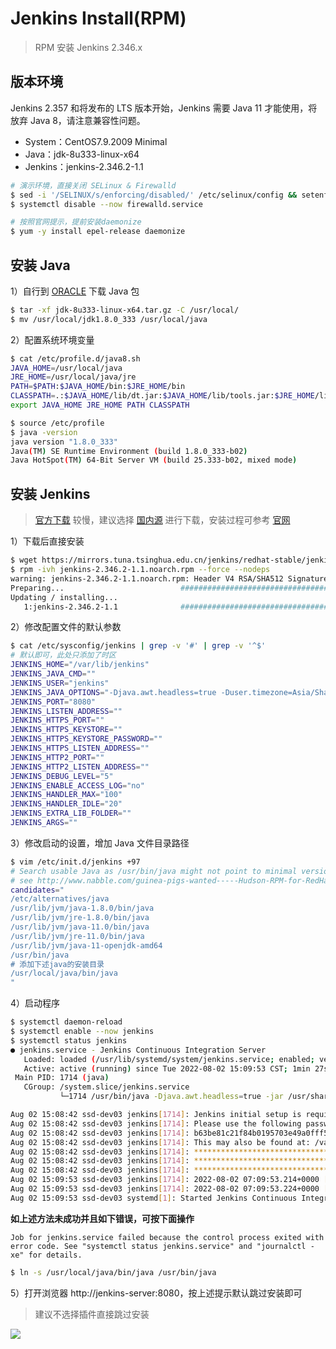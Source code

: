 # Jenkins Install(RPM)

> RPM 安装 Jenkins 2.346.x

## 版本环境

Jenkins 2.357 和将发布的 LTS 版本开始，Jenkins 需要 Java 11 才能使用，将放弃 Java 8，请注意兼容性问题。

- System：CentOS7.9.2009 Minimal
- Java：jdk-8u333-linux-x64
- Jenkins：jenkins-2.346.2-1.1

```bash
# 演示环境，直接关闭 SELinux & Firewalld
$ sed -i '/SELINUX/s/enforcing/disabled/' /etc/selinux/config && setenforce 0 
$ systemctl disable --now firewalld.service 
```

```bash
# 按照官网提示，提前安装daemonize 
$ yum -y install epel-release daemonize
```

## 安装 Java

1）自行到 [ORACLE](https://www.oracle.com/java/technologies/downloads/) 下载 Java 包
```bash
$ tar -xf jdk-8u333-linux-x64.tar.gz -C /usr/local/
$ mv /usr/local/jdk1.8.0_333 /usr/local/java
```

2）配置系统环境变量

```bash
$ cat /etc/profile.d/java8.sh
JAVA_HOME=/usr/local/java
JRE_HOME=/usr/local/java/jre
PATH=$PATH:$JAVA_HOME/bin:$JRE_HOME/bin
CLASSPATH=.:$JAVA_HOME/lib/dt.jar:$JAVA_HOME/lib/tools.jar:$JRE_HOME/lib
export JAVA_HOME JRE_HOME PATH CLASSPATH

$ source /etc/profile
$ java -version
java version "1.8.0_333"
Java(TM) SE Runtime Environment (build 1.8.0_333-b02)
Java HotSpot(TM) 64-Bit Server VM (build 25.333-b02, mixed mode)
```

## 安装 Jenkins

> [官方下载](https://archives.jenkins-ci.org/redhat-stable/) 较慢，建议选择 [国内源](https://mirrors.tuna.tsinghua.edu.cn/jenkins/redhat-stable/) 进行下载，安装过程可参考 [官网](tps://www.jenkins.io/zh/doc/book/installing)

1）下载后直接安装

```bash
$ wget https://mirrors.tuna.tsinghua.edu.cn/jenkins/redhat-stable/jenkins-2.346.2-1.1.noarch.rpm --no-check-certificate
$ rpm -ivh jenkins-2.346.2-1.1.noarch.rpm --force --nodeps
warning: jenkins-2.346.2-1.1.noarch.rpm: Header V4 RSA/SHA512 Signature, key ID 45f2c3d5: NOKEY
Preparing...                          ################################# [100%]
Updating / installing...
   1:jenkins-2.346.2-1.1              ################################# [100%]
```

2）修改配置文件的默认参数

```bash
$ cat /etc/sysconfig/jenkins | grep -v '#' | grep -v '^$'
# 默认即可，此处只添加了时区
JENKINS_HOME="/var/lib/jenkins"
JENKINS_JAVA_CMD=""
JENKINS_USER="jenkins"
JENKINS_JAVA_OPTIONS="-Djava.awt.headless=true -Duser.timezone=Asia/Shanghai"
JENKINS_PORT="8080"
JENKINS_LISTEN_ADDRESS=""
JENKINS_HTTPS_PORT=""
JENKINS_HTTPS_KEYSTORE=""
JENKINS_HTTPS_KEYSTORE_PASSWORD=""
JENKINS_HTTPS_LISTEN_ADDRESS=""
JENKINS_HTTP2_PORT=""
JENKINS_HTTP2_LISTEN_ADDRESS=""
JENKINS_DEBUG_LEVEL="5"
JENKINS_ENABLE_ACCESS_LOG="no"
JENKINS_HANDLER_MAX="100"
JENKINS_HANDLER_IDLE="20"
JENKINS_EXTRA_LIB_FOLDER=""
JENKINS_ARGS=""
```

3）修改启动的设置，增加 Java 文件目录路径

```bash
$ vim /etc/init.d/jenkins +97
# Search usable Java as /usr/bin/java might not point to minimal version required by Jenkins.
# see http://www.nabble.com/guinea-pigs-wanted-----Hudson-RPM-for-RedHat-Linux-td25673707.html
candidates="
/etc/alternatives/java
/usr/lib/jvm/java-1.8.0/bin/java
/usr/lib/jvm/jre-1.8.0/bin/java
/usr/lib/jvm/java-11.0/bin/java
/usr/lib/jvm/jre-11.0/bin/java
/usr/lib/jvm/java-11-openjdk-amd64
/usr/bin/java
# 添加下述java的安装目录
/usr/local/java/bin/java
"
```

4）启动程序

```bash
$ systemctl daemon-reload
$ systemctl enable --now jenkins
$ systemctl status jenkins
● jenkins.service - Jenkins Continuous Integration Server
   Loaded: loaded (/usr/lib/systemd/system/jenkins.service; enabled; vendor preset: disabled)
   Active: active (running) since Tue 2022-08-02 15:09:53 CST; 1min 27s ago
 Main PID: 1714 (java)
   CGroup: /system.slice/jenkins.service
           └─1714 /usr/bin/java -Djava.awt.headless=true -jar /usr/share/java/jenkins.war --webroot=%C/jenkins/war --httpPort=8080

Aug 02 15:08:42 ssd-dev03 jenkins[1714]: Jenkins initial setup is required. An admin user has been created and a password generated.
Aug 02 15:08:42 ssd-dev03 jenkins[1714]: Please use the following password to proceed to installation:
Aug 02 15:08:42 ssd-dev03 jenkins[1714]: b63be81c21f84b0195703e49a0fff5b2
Aug 02 15:08:42 ssd-dev03 jenkins[1714]: This may also be found at: /var/lib/jenkins/secrets/initialAdminPassword
Aug 02 15:08:42 ssd-dev03 jenkins[1714]: *************************************************************
Aug 02 15:08:42 ssd-dev03 jenkins[1714]: *************************************************************
Aug 02 15:08:42 ssd-dev03 jenkins[1714]: *************************************************************
Aug 02 15:09:53 ssd-dev03 jenkins[1714]: 2022-08-02 07:09:53.214+0000 [id=31]        INFO        jenkins.InitReactorRunner$1#onAttained: Completed initialization
Aug 02 15:09:53 ssd-dev03 jenkins[1714]: 2022-08-02 07:09:53.224+0000 [id=21]        INFO        hudson.lifecycle.Lifecycle#onReady: Jenkins is fully up and running
Aug 02 15:09:53 ssd-dev03 systemd[1]: Started Jenkins Continuous Integration Server.
```

**如上述方法未成功并且如下错误，可按下面操作**

`Job for jenkins.service failed because the control process exited with error code. See "systemctl status jenkins.service" and "journalctl -xe" for details.`

```bash
$ ln -s /usr/local/java/bin/java /usr/bin/java
```

5）打开浏览器 http://jenkins-server:8080，按上述提示默认跳过安装即可

> 建议不选择插件直接跳过安装

![](https://yuikuen-1259273046.cos.ap-guangzhou.myqcloud.com/devops/20220802151524.png)